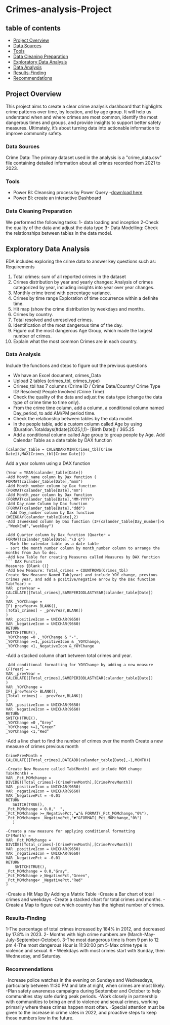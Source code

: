 # Crimes-analysis-Project

## table of contents
- [Project Overview](#project-overview)
- [Data Sources](#data-sources)
- [Tools](#tools)	
- [Data Cleaning Preparation](#data-cleaning-preparation)
- [Exploratory Data Analysis](#exploratory-data-analysis)
- [Data Analysis](#data-analysis)
- [Results-Finding](#result-finding)
- [Recommendations](#recommendations)
## Project Overview
 This project aims to create a clear crime analysis dashboard that highlights crime patterns over time, by location, and by age group.
 It will help us understand when and where crimes are most common, identify the most dangerous times and groups, and provide insights to support better safety measures.
 Ultimately, it’s about turning data into actionable information to improve community safety.
 

### Data Sources

Crime Data: The primary dataset used in the analysis is a "crime_data.csv" file containing detailed information about all crimes recorded from 2021 to 2023.
### Tools 
- Power BI: Cleansing process by Power Query
  -[download here](http://micrsoft.com)
- Power BI: create an interactive Dashboard
### Data Cleaning Preparation
  We performed the following tasks: 
  1- data loading and inception
  2-Check the quality of the data and adjust the data type
  3- Data Modelling: Check the relationships between tables in the data model.
## Exploratory Data Analysis
EDA includes exploring the crime data to answer key questions such as:
Requirements
1.	Total crimes:
 sum of all reported crimes in the dataset
2.	Crimes distribution by year and yearly changes:
Analysis of crimes categorized by year, including insights into year over year changes.
3.	Monthly crime trend with percentage variance.
4.	Crimes by time range
Exploration of time occurrence within a definite time.
4. Hit map (show the crime distribution by weekdays and months.
5. Crimes by country.
6. Total resolved and unresolved crimes.
8. Identification of the most dangerous time of the day.
9. Figure out the most dangerous Age Group, which made the largest number of crimes.
10. Explain what the most common Crimes are in each country.
### Data Analysis
Include the functions and steps to figure out the previous questions
-	We have an Excel document, crimes_Data
-	Upload 2 tables (crimes_tbl, crimes_type) 
-	Crimes_tbl has 7 columns (Crime ID	/ Crime Date/Country/ Crime Type ID/ Resolved/ People Involved	/Crime Time)
-	Check the quality of the data and adjust the data type (change the data type of crime time to time only).
-	From the crime time column, add a column, a conditional column named Day_period, to add AM/PM period time.
-	 Check the relationship between tables by the data model.
-	In the people table, add a custom column called Age by using 
(Duration.Totaldays(#date(2025,1,1)- [Birth Date]) / 365.25
-	Add a conditional column called Age group to group people by Age.
Add Calendar Table as a date table by  DAX function 
``` DAX Function
(calander_table = CALENDAR(MIN(Crimes_tbl[Crime Date]),MAX(Crimes_tbl[Crime Date]))
```
Add a year column using a DAX function 
``` DAX Function
(Year = YEAR(calander_table[Date])
-Add Month_name column by Dax function ( FORMAT(calander_table[Date],"mmm")
-Add Month_number column by Dax function (FORMAT(calander_table[Date],"mm")
-Add Month_year column by Dax function (FORMAT(calander_table[Date],"MM-YYYY")
-Add Day_name Column by Dax function (FORMAT(calander_table[Date],"ddd")
- Add Day_number column by Dax function (WEEKDAY(calander_table[Date],2)
-Add IsweekEnd column by Dax function (IF(calander_table[Day_number]>5 ,"WeekEnd","weekDay")

-Add Quarter column by Dax function (Quarter = FORMAT(calander_table[Date],"\Q q")
- Mark the calendar table as a date table
- sort the month_number column by month_number column to arrange the months from Jun to dec.
-Add New Table for creating Measures called Measures by DAX function
``` DAX Function 
Measures {Blank ()}
-Add New Measure: Total_crimes = COUNTROWS(Crimes_tbl)
Create New Measure Named Tab(year) and include YOY change, previous crimes year, and add a positive/negative arrow by the Dax function 
Tab(Year) = 
VAR _prevYear = CALCULATE([Total_crimes],SAMEPERIODLASTYEAR(calander_table[Date])
)
VAR _YOYChange = 
IF(_prevYear<> BLANK(),
[Total_crimes] - _prevYear,BLANK()
)
VAR _positiveIcon = UNICHAR(9650)
VAR _NegativeIcon = UNICHAR(9660)
RETURN 
SWITCH(TRUE(),
_YOYChange =0 ,_YOYChange & "-",
_YOYChange >=1,_positiveIcon & _YOYChange,
_YOYChange <1,_NegativeIcon &_YOYChange
```
-Add a stacked column chart between total crimes and year.
``` DAX Function
-Add conditional formatting for YOYChange by adding a new measure
CF(Year) = 
VAR _prevYear = CALCULATE([Total_crimes],SAMEPERIODLASTYEAR(calander_table[Date])
)
VAR _YOYChange = 
IF(_prevYear<> BLANK(),
[Total_crimes] - _prevYear,BLANK()
)
VAR _positiveIcon = UNICHAR(9650)
VAR _NegativeIcon = UNICHAR(9660)
RETURN 
SWITCH(TRUE(),
_YOYChange =0 ,”Grey”
_YOYChange >=1,”Green”
_YOYChange <1,”Red”
```
-Add a line chart to find the number of crimes over the month
Create a new measure of crimes previous month 
``` DAX Function
CrimePrevMonth = CALCULATE([Total_crimes],DATEADD(calander_table[Date],-1,MONTH))
```
``` DAX Function
-Create New Measure called Tab(Month) and include MOM change
Tab(Month) = 
VAR _Pct_MOMchange =
DIVIDE([Total_crimes]-[CrimePrevMonth],[CrimePrevMonth])
VAR _positiveIcon = UNICHAR(9650)
VAR _negativeIcon = UNICHAR(9660)
VAR _NegativePct = -0.01
RETURN
   SWITCH(TRUE(),
_Pct_MOMchange = 0.0,"  ",
_Pct_MOMchange >=_NegativePct,"▲"& FORMAT(_Pct_MOMchange,"0%"),
_Pct_MOMchange< _NegativePct,"▼"&FORMAT(_Pct_MOMchange,"0%")
   )
```
``` DAX Function
-Create a new measure for applying conditional formatting
CF(Month) = 
VAR _Pct_MOMchange =
DIVIDE([Total_crimes]-[CrimePrevMonth],[CrimePrevMonth])
VAR _positiveIcon = UNICHAR(9650)
VAR _negativeIcon = UNICHAR(9660)
VAR _NegativePct = -0.01
RETURN
    SWITCH(TRUE(),
_Pct_MOMchange = 0.0,"Gray",
_Pct_MOMchange >_NegativePct,"Green",
_Pct_MOMchange< _NegativePct,"Red"
)
```
-Create a Hit Map By Adding a Matrix Table
-Create a Bar chart of total crimes and weekdays
-Create a stacked chart for total crimes and months.
-Create a Map to figure out which country has the highest number of crimes.

### Results-Finding

1-The percentage of total crimes increased by 184% in 2012, and decreased by 17.8% in 2023.
2- Months with high crime numbers are (March-May-July-September-October).
3-The most dangerous time is from 9 pm to 12 pm
4-The most dangerous Hour is 11:30:00 pm
5-Max crime type is violence and sexual.
6 - Weekdays with most crimes start with Sunday, then Wednesday, and Saturday.
### Recommendations
-Increase police watches in the evening on Sundays and Wednesdays, particularly between 11:30 PM and late at night, when crimes are most likely.
-Plan safety awareness campaigns during September and October to help communities stay safe during peak periods.
-Work closely in partnership with communities to bring an end to violence and sexual crimes, working primarily where these crimes happen most often.
-Special attention must be given to the increase in crime rates in 2022, and proactive steps to keep those numbers low in the future.












